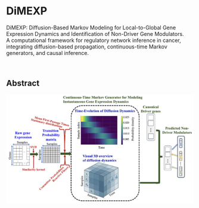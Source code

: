 # DiMEXP
DiMEXP: Diffusion-Based Markov Modeling for Local-to-Global Gene Expression Dynamics and Identification of Non-Driver Gene Modulators.<br>
A computational framework for regulatory network inference in cancer, integrating diffusion-based propagation, continuous-time Markov generators, and causal inference.

$~~$

## Abstract

![](Figure/abstract.png)

